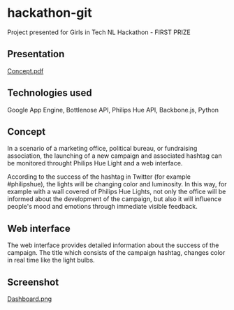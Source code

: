 # hackathon-git

Project presented for Girls in Tech NL Hackathon - FIRST PRIZE

## Presentation
[Concept.pdf](https://raw.githubusercontent.com/CosmaTrix/hackathon-git/master/concept.pdf)


## Technologies used
Google App Engine, 
Bottlenose API, 
Philips Hue API, 
Backbone.js,
Python


## Concept

In a scenario of a marketing office, political bureau, or fundraising association, the launching of a new campaign and associated hashtag can be monitored throught Philips Hue Light and a web interface.

According to the success of the hashtag in Twitter (for example #philipshue), the lights will be changing color and luminosity. In this way, for example with a wall covered of Philips Hue Lights, not only the office will be informed about the development of the campaign, but also it will influence people's mood and emotions through immediate visible feedback.

## Web interface

The web interface provides detailed information about the success of the campaign.
The title which consists of the campaign hashtag, changes color in real time like the light bulbs.

## Screenshot
[Dashboard.png](https://raw.githubusercontent.com/CosmaTrix/hackathon-git/master/dashboard-screenshot.png)
